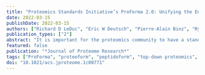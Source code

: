 ```yaml
---
title: "Proteomics Standards Initiative’s ProForma 2.0: Unifying the Encoding of Proteoforms and Peptidoforms"
date: 2022-03-15
publishDate: 2022-03-15
authors: ["Richard D LeDuc", "Eric W Deutsch", "Pierre-Alain Binz", "Ryan T Fellers", "Anthony J Cesnik", "Joshua A Klein", "Tim Van Den Bossche", "Ralf Gabriels", "Arshika Yalavarthi", "Yasset Perez-Riverol", "Jeremy Carver", "Wout Bittremieux", "Shin Kawano", "Benjamin Pullman", "Nuno Bandeira", "Neil L Kelleher", "Paul M Thomas", "Juan Antonio Vizcaíno"]
publication_types: ["2"]
abstract: "It is important for the proteomics community to have a standardized manner to represent all possible variations of a protein or peptide primary sequence, including natural, chemically induced, and artifactual modifications. The Human Proteome Organization Proteomics Standards Initiative in collaboration with several members of the Consortium for Top-Down Proteomics (CTDP) has developed a standard notation called ProForma 2.0, which is a substantial extension of the original ProForma notation developed by the CTDP. ProForma 2.0 aims to unify the representation of proteoforms and peptidoforms. ProForma 2.0 supports use cases needed for bottom-up and middle-/top-down proteomics approaches and allows the encoding of highly modified proteins and peptides using a human- and machine-readable string. ProForma 2.0 can be used to represent protein modifications in a specified or ambiguous location, designated by mass shifts, chemical formulas, or controlled vocabulary terms, including cross-links (natural and chemical) and atomic isotopes. Notational conventions are based on public controlled vocabularies and ontologies. The most up-to-date full specification document and information about software implementations are available at http://psidev.info/proforma."
featured: false
publication: "*Journal of Proteome Research*"
tags: ["ProForma", "proteoform", "peptidoform", "top-down proteomics", "file formats", "data standards", "mass spectrometry", "FAIR"]
doi: "10.1021/acs.jproteome.1c00771"
---
```


